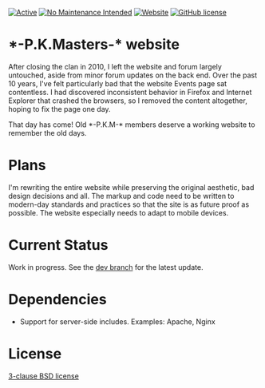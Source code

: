[![Active](https://img.shields.io/badge/Status-Active-green.svg)](https://github.com/Dbzruler72/pkmasters.com/graphs/commit-activity) [![No Maintenance Intended](http://unmaintained.tech/badge.svg)](http://unmaintained.tech/) [![Website](https://img.shields.io/website-up-down-green-red/https/pkmasters.com.svg)](https://pkmasters.com/) [![GitHub license](https://img.shields.io/badge/License-BSD%203--Clause-green.svg)](https://github.com/Dbzruler72/pkmasters.com/blob/master/LICENSE)


# \*-P.K.Masters-\*  website
After closing the clan in 2010, I left the website and forum largely untouched, aside from minor forum updates on the back end.  Over the past 10 years, I've felt particularly bad that the website Events page sat contentless.  I had discovered inconsistent behavior in Firefox and Internet Explorer that crashed the browsers, so I removed the content altogether, hoping to fix the page one day.

That day has come!  Old  \*-P.K.M-\*  members deserve a working website to remember the old days.


# Plans
I'm rewriting the entire website while preserving the original aesthetic, bad design decisions and all.  The markup and code need to be written to modern-day standards and practices so that the site is as future proof as possible.  The website especially needs to adapt to mobile devices.


# Current Status
Work in progress.  See the [dev branch](../../tree/dev) for the latest update.


# Dependencies
* Support for server-side includes.  Examples: Apache, Nginx


# License
[3-clause BSD license](../../blob/master/LICENSE/)